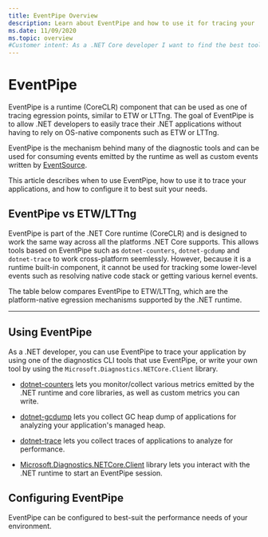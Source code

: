 ```yaml
---
title: EventPipe Overview
description: Learn about EventPipe and how to use it for tracing your .NET applications to diagnose performance issues.
ms.date: 11/09/2020
ms.topic: overview
#Customer intent: As a .NET Core developer I want to find the best tools to help me diagnose problems so that I can be productive.
---
```


# EventPipe

EventPipe is a runtime (CoreCLR) component that can be used as one of tracing egression points, similar to ETW or LTTng. The goal of EventPipe is to allow .NET developers to easily trace their .NET applications without having to rely on OS-native components such as ETW or LTTng. 

EventPipe is the mechanism behind many of the diagnostic tools and can be used for consuming events emitted by the runtime as well as custom events written by [EventSource](xref:System.Diagnostics.Tracing.EventSource).

This article describes when to use EventPipe, how to use it to trace your applications, and how to configure it to best suit your needs.

## EventPipe vs ETW/LTTng

EventPipe is part of the .NET Core runtime (CoreCLR) and is designed to work the same way across all the platforms .NET Core supports. This allows tools based on EventPipe such as `dotnet-counters`, `dotnet-gcdump` and `dotnet-trace` to work cross-platform seemlessly. However, because it is a runtime built-in component, it cannot be used for tracking some lower-level events such as resolving native code stack or getting various kernel events.

The table below compares EventPipe to ETW/LTTng, which are the platform-native egression mechanisms supported by the .NET runtime.

----------------------

## Using EventPipe

As a .NET developer, you can use EventPipe to trace your application by using one of the diagnostics CLI tools that use EventPipe, or write your own tool by using the `Microsoft.Diagnostics.NETCore.Client` library.

* [dotnet-counters](./dotnet-counters.md) lets you monitor/collect various metrics emitted by the .NET runtime and core libraries, as well as custom metrics you can write.

* [dotnet-gcdump](./dotnet-gcdump.md) lets you collect GC heap dump of applications for analyzing your application's managed heap.

* [dotnet-trace](./dotnet-trace.md) lets you collect traces of applications to analyze for performance.

* [Microsoft.Diagnostics.NETCore.Client](https://github.com/dotnet/diagnostics/blob/master/documentation/diagnostics-client-library-instructions.md) library lets you interact with the .NET runtime to start an EventPipe session.

## Configuring EventPipe

EventPipe can be configured to best-suit the performance needs of your environment. 